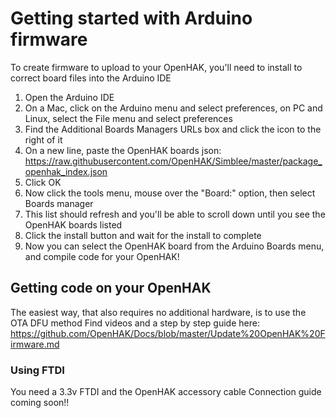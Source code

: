 

# Getting started with Arduino firmware

To create firmware to upload to your OpenHAK, you'll need to install to correct board files into the Arduino IDE
1. Open the Arduino IDE
2. On a Mac, click on the Arduino menu and select preferences, on PC and Linux, select the File menu and select preferences
3. Find the Additional Boards Managers URLs box and click the icon to the right of it
4. On a new line, paste the OpenHAK boards json: https://raw.githubusercontent.com/OpenHAK/Simblee/master/package_openhak_index.json
5. Click OK
6. Now click the tools menu, mouse over the "Board:" option, then select Boards manager
7. This list should refresh and you'll be able to scroll down until you see the OpenHAK boards listed
8. Click the install button and wait for the install to complete
9. Now you can select the OpenHAK board from the Arduino Boards menu, and compile code for your OpenHAK!


## Getting code on your OpenHAK
The easiest way, that also requires no additional hardware, is to use the OTA DFU method
Find videos and a step by step guide here: https://github.com/OpenHAK/Docs/blob/master/Update%20OpenHAK%20Firmware.md

### Using FTDI
You need a 3.3v FTDI and the OpenHAK accessory cable
Connection guide coming soon!!

